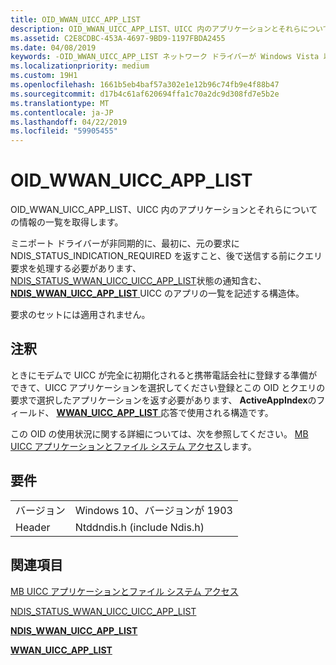 ```yaml
---
title: OID_WWAN_UICC_APP_LIST
description: OID_WWAN_UICC_APP_LIST、UICC 内のアプリケーションとそれらについての情報の一覧を取得します。
ms.assetid: C2E8CDBC-453A-4697-9BD9-1197FBDA2455
ms.date: 04/08/2019
keywords: -OID_WWAN_UICC_APP_LIST ネットワーク ドライバーが Windows Vista 以降
ms.localizationpriority: medium
ms.custom: 19H1
ms.openlocfilehash: 1661b5eb4baf57a302e1e12b96c74fb9e4f88b47
ms.sourcegitcommit: d17b4c61af620694ffa1c70a2dc9d308fd7e5b2e
ms.translationtype: MT
ms.contentlocale: ja-JP
ms.lasthandoff: 04/22/2019
ms.locfileid: "59905455"
---
```

# <a name="oidwwanuiccapplist"></a>OID_WWAN_UICC_APP_LIST

OID_WWAN_UICC_APP_LIST、UICC 内のアプリケーションとそれらについての情報の一覧を取得します。

ミニポート ドライバーが非同期的に、最初に、元の要求に NDIS_STATUS_INDICATION_REQUIRED を返すこと、後で送信する前にクエリ要求を処理する必要があります、 [NDIS_STATUS_WWAN_UICC_UICC_APP_LIST](ndis-status-wwan-uicc-app-list.md)状態の通知含む、 [ **NDIS_WWAN_UICC_APP_LIST** ](https://docs.microsoft.com/windows-hardware/drivers/ddi/content/ndiswwan/ns-ndiswwan-_ndis_wwan_uicc_app_list) UICC のアプリの一覧を記述する構造体。

要求のセットには適用されません。

## <a name="remarks"></a>注釈

ときにモデムで UICC が完全に初期化されると携帯電話会社に登録する準備ができて、UICC アプリケーションを選択してください登録とこの OID とクエリの要求で選択したアプリケーションを返す必要があります、 **ActiveAppIndex**のフィールド、 [ **WWAN_UICC_APP_LIST** ](https://docs.microsoft.com/windows-hardware/drivers/ddi/content/wwan/ns-wwan-_wwan_uicc_app_list)応答で使用される構造です。

この OID の使用状況に関する詳細については、次を参照してください。 [MB UICC アプリケーションとファイル システム アクセス](mb-uicc-application-and-file-system-access.md)します。

## <a name="requirements"></a>要件

|   |   |
| --- | --- |
| バージョン | Windows 10、バージョンが 1903 |
| Header | Ntddndis.h (include Ndis.h) |

## <a name="see-also"></a>関連項目

[MB UICC アプリケーションとファイル システム アクセス](mb-uicc-application-and-file-system-access.md)

[NDIS_STATUS_WWAN_UICC_UICC_APP_LIST](ndis-status-wwan-uicc-app-list.md)

[**NDIS_WWAN_UICC_APP_LIST**](https://docs.microsoft.com/windows-hardware/drivers/ddi/content/ndiswwan/ns-ndiswwan-_ndis_wwan_uicc_app_list)

[**WWAN_UICC_APP_LIST**](https://docs.microsoft.com/windows-hardware/drivers/ddi/content/wwan/ns-wwan-_wwan_uicc_app_list)
